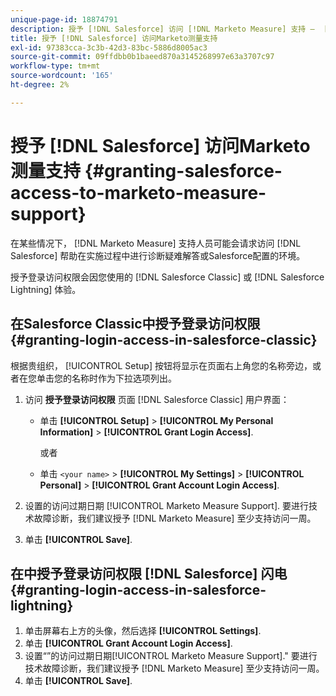 ```yaml
---
unique-page-id: 18874791
description: 授予 [!DNL Salesforce] 访问 [!DNL Marketo Measure] 支持 —  [!DNL Marketo Measure]  — 产品文档
title: 授予 [!DNL Salesforce] 访问Marketo测量支持
exl-id: 97383cca-3c3b-42d3-83bc-5886d8005ac3
source-git-commit: 09ffdbb0b1baeed870a3145268997e63a3707c97
workflow-type: tm+mt
source-wordcount: '165'
ht-degree: 2%

---
```


# 授予 [!DNL Salesforce] 访问Marketo测量支持 {#granting-salesforce-access-to-marketo-measure-support}

在某些情况下， [!DNL Marketo Measure] 支持人员可能会请求访问 [!DNL Salesforce] 帮助在实施过程中进行诊断疑难解答或Salesforce配置的环境。

授予登录访问权限会因您使用的 [!DNL Salesforce Classic] 或 [!DNL Salesforce Lightning] 体验。

## 在Salesforce Classic中授予登录访问权限 {#granting-login-access-in-salesforce-classic}

根据贵组织， [!UICONTROL Setup] 按钮将显示在页面右上角您的名称旁边，或者在您单击您的名称时作为下拉选项列出。

1. 访问 **授予登录访问权限** 页面 [!DNL Salesforce Classic] 用户界面：

   * 单击 **[!UICONTROL Setup]** > **[!UICONTROL My Personal Information]** > **[!UICONTROL Grant Login Access]**.

      或者

   * 单击 `<your name>` > **[!UICONTROL My Settings]** > **[!UICONTROL Personal]** > **[!UICONTROL Grant Account Login Access]**.

1. 设置的访问过期日期 [!UICONTROL Marketo Measure Support]. 要进行技术故障诊断，我们建议授予 [!DNL Marketo Measure] 至少支持访问一周。
1. 单击 **[!UICONTROL Save]**.

## 在中授予登录访问权限 [!DNL Salesforce] 闪电 {#granting-login-access-in-salesforce-lightning}

1. 单击屏幕右上方的头像，然后选择 **[!UICONTROL Settings]**.
1. 单击 **[!UICONTROL Grant Account Login Access]**.
1. 设置“”的访问过期日期[!UICONTROL Marketo Measure Support].&quot; 要进行技术故障诊断，我们建议授予 [!DNL Marketo Measure] 至少支持访问一周。
1. 单击 **[!UICONTROL Save]**.
